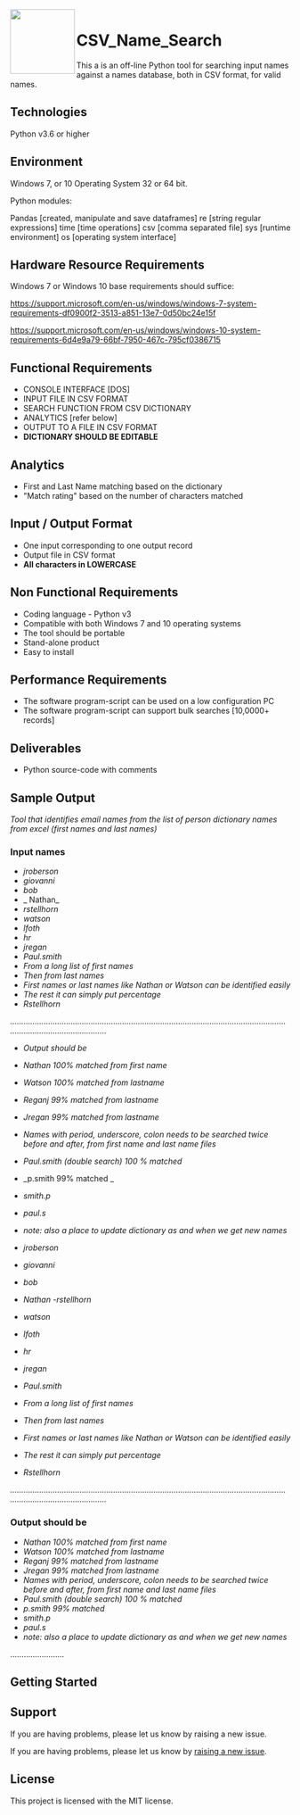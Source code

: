 <img align="left" width="116" height="116" src="https://github.com/Luxman-Madapatha/CSV_Name_Search/main/.github/icon.png" />

# CSV_Name_Search

This a is an off-line Python tool for searching input names against a names database, both in CSV format, for valid names. 

## Technologies

Python v3.6 or higher

## Environment
Windows 7, or 10 Operating System 32 or 64 bit.

Python modules:

Pandas [created, manipulate and save dataframes]
re [string regular expressions]
time [time operations]
csv [comma separated file]
sys [runtime environment]
os [operating system interface] 

## Hardware Resource Requirements

Windows 7 or Windows 10 base requirements should suffice:

https://support.microsoft.com/en-us/windows/windows-7-system-requirements-df0900f2-3513-a851-13e7-0d50bc24e15f

https://support.microsoft.com/en-us/windows/windows-10-system-requirements-6d4e9a79-66bf-7950-467c-795cf0386715


## Functional Requirements

- CONSOLE INTERFACE [DOS]
- INPUT FILE IN CSV FORMAT
- SEARCH FUNCTION FROM CSV DICTIONARY
- ANALYTICS [refer below]
- OUTPUT TO A FILE IN CSV FORMAT
- **DICTIONARY SHOULD BE EDITABLE**

## Analytics

- First and Last Name matching based on the dictionary
- &quot;Match rating&quot; based on the number of characters matched

## Input / Output Format

- One input corresponding to one output record
- Output file in CSV format
- **All characters in LOWERCASE**

## Non Functional Requirements

- Coding language - Python v3
- Compatible with both Windows 7 and 10 operating systems
- The tool should be portable
- Stand-alone product
- Easy to install

## Performance Requirements

- The software program-script can be used on a low configuration PC
- The software program-script can support bulk searches [10,0000+ records]

## Deliverables

- Python source-code with comments

## Sample Output 

_Tool that identifies email names from the list of person dictionary names from excel  (first names and last names)_

### Input names

- _jroberson_
- _giovanni_
- _bob_
- _  Nathan_
- _rstellhorn_
- _watson_
- _lfoth_
- _hr_
- _jregan_
- _Paul.smith_
- _From a long list of first names_
- _Then from  last names_
- _First names or last names like Nathan or Watson can be identified easily_
- _The rest it can simply put percentage_
- _Rstellhorn_

_…………………………………………………………………………………………………………………………………………………._
- _Output should be_
- _Nathan  100% matched from first name_
- _Watson  100% matched from lastname_
- _Reganj 99% matched from lastname_
- _Jregan 99% matched from lastname_
- _Names with period, underscore, colon needs to be searched twice before and after, from first name and last name files_
- _Paul.smith (double search) 100 % matched_
- _p.smith 99% matched  _
- _smith.p_
- _paul.s_
- _note: also a place to update dictionary as and when we get new names_

- _jroberson_
- _giovanni_
- _bob_
- _Nathan_
-_rstellhorn_
- _watson_
- _lfoth_
- _hr_
- _jregan_
- _Paul.smith_
- _From a long list of first names_
- _Then from  last names_
- _First names or last names like Nathan or Watson can be identified easily_
- _The rest it can simply put percentage_
- _Rstellhorn_

_…………………………………………………………………………………………………………………………………………………._

### Output should be

- _Nathan  100% matched from first name_
- _Watson  100% matched from lastname_
- _Reganj 99% matched from lastname_
- _Jregan 99% matched from lastname_
- _Names with period, underscore, colon needs to be searched twice before and after, from first  name and last name files_
- _Paul.smith (double search) 100 % matched_
- _p.smith 99% matched_
- _smith.p_
- _paul.s_
- _note: also a place to update dictionary as and when we get new names_

........................

## Getting Started

## Support

If you are having problems, please let us know by raising a new issue.

If you are having problems, please let us know by [raising a new issue](https://github.com/Luxman-Madapatha/CSV_Name_Search/issues/new).


## License
This project is licensed with the MIT license.

